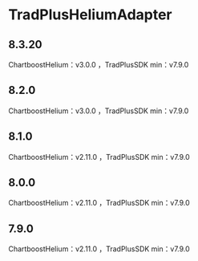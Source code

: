 # TradPlusHeliumAdapter

## 8.3.20

ChartboostHelium：v3.0.0 ，TradPlusSDK min：v7.9.0

## 8.2.0

ChartboostHelium：v3.0.0 ，TradPlusSDK min：v7.9.0

## 8.1.0

ChartboostHelium：v2.11.0 ，TradPlusSDK min：v7.9.0

## 8.0.0

ChartboostHelium：v2.11.0 ，TradPlusSDK min：v7.9.0

## 7.9.0

ChartboostHelium：v2.11.0 ，TradPlusSDK min：v7.9.0
